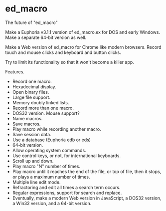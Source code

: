 # ed_macro
The future of "ed_macro"

Make a Euphoria v3.1.1 version of ed_macro.ex for DOS and early Windows.  Make a separate 64-bit version as well.

Make a Web version of ed_macro for Chrome like modern browsers.  Record touch and mouse clicks and keyboard and button clicks.

Try to limit its functionality so that it won't become a killer app.

Features.

* Record one macro.
* Hexadecimal display.
* Open binary files.
* Large file support.
* Memory doubly linked lists.
* Record more than one macro.
* DOS32 version. Mouse support?
* Name macros.
* Save macros.
* Play macro while recording another macro.
* Save session data.
* Use a database (Euphoria edb or eds)
* 64-bit version.
* Allow operating system commands.
* Use control keys, or not, for international keyboards.
* Scroll up and down.
* Play macro "N" number of times.
* Play macro until it reaches the end of the file, or top of file, then it stops, or plays a maximum number of times.
* Multiple line edit mode.
* Refractoring and edit all times a search term occurs.
* Regular expressions, support for search and replace.
* Eventually, make a modern Web version in JavaScript, a DOS32 version, a Win32 version, and a 64-bit version.
